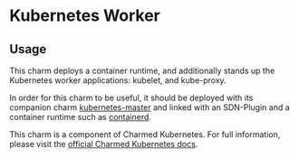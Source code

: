 # Kubernetes Worker

## Usage

This charm deploys a container runtime, and additionally stands up the Kubernetes
worker applications: kubelet, and kube-proxy.

In order for this charm to be useful, it should be deployed with its companion
charm [kubernetes-master](https://jujucharms.com/u/containers/kubernetes-master)
and linked with an SDN-Plugin and a container runtime such as
[containerd](https://jaas.ai/u/containers/containerd).

This charm is a component of Charmed Kubernetes. For full information,
please visit the [official Charmed Kubernetes docs](https://www.ubuntu.com/kubernetes/docs/charm-kubernetes-worker).
